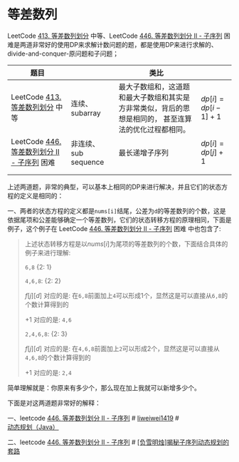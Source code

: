 # 等差数列

LeetCode [413. 等差数列划分](https://leetcode-cn.com/problems/arithmetic-slices/) 中等、LeetCode [446. 等差数列划分 II - 子序列](https://leetcode-cn.com/problems/arithmetic-slices-ii-subsequence/) 困难是两道非常好的使用DP来求解计数问题的题，都是使用DP来进行求解的、divide-and-conquer-原问题和子问题；

| 题目                                                         |                      | 类比                                                         |                       |
| ------------------------------------------------------------ | -------------------- | ------------------------------------------------------------ | --------------------- |
| LeetCode [413. 等差数列划分](https://leetcode-cn.com/problems/arithmetic-slices/) 中等 | 连续、subarray       | 最大子数组和，这道题和最大子数组和其实是方非常类似，背后的思想是相同的， 甚至连算法的优化过程都相同。 | $dp[i] = dp[i-1] + 1$ |
| LeetCode [446. 等差数列划分 II - 子序列](https://leetcode-cn.com/problems/arithmetic-slices-ii-subsequence/) 困难 | 非连续、sub sequence | 最长递增子序列                                               | $dp[i] = dp[j] + 1$   |
|                                                              |                      |                                                              |                       |
|                                                              |                      |                                                              |                       |

上述两道题，非常的典型，可以基本上相同的DP来进行解决，并且它们的状态方程的定义是相同的：

一、两者的状态方程的定义都是`nums[i]`结尾，公差为`d`的等差数列的个数，这是依据尾项和公差能够确定一个等差数列，它们的状态转移方程的原理相同，下面是例子，这个例子在 LeetCode [446. 等差数列划分 II - 子序列](https://leetcode-cn.com/problems/arithmetic-slices-ii-subsequence/) 困难 中也包含了:

> 上述状态转移方程是以$nums[i]$为尾项的等差数列的个数，下面结合具体的例子来进行理解:
>
> `6,8` {2: 1}
>
> `4,6,8`: {2: 2}
>
> $f[j][d]$ 对应的是: 在`6,8`前面加上`4`可以形成1个，显然这是可以直接从`6,8`的个数计算得到的
>
> $+1$ 对应的是: `4,6`
>
> `2,4,6,8`: {2: 3}
>
> $f[j][d]$ 对应的是: 在`4,6,8`前面加上`2`可以形成2个，显然这是可以直接从`4,6,8`的个数计算得到的
>
> $+1$ 对应的是: `2,4`

简单理解就是：你原来有多少个，那么现在加上我就可以新增多少个。



下面是对这两道题非常好的解释：

一、leetcode [446. 等差数列划分 II - 子序列](https://leetcode-cn.com/problems/arithmetic-slices-ii-subsequence/) # [liweiwei1419](https://leetcode-cn.com/u/liweiwei1419/) # [动态规划（Java）](https://leetcode-cn.com/problems/arithmetic-slices-ii-subsequence/solution/dong-tai-gui-hua-java-by-liweiwei1419-jc84/)

二、leetcode [446. 等差数列划分 II - 子序列](https://leetcode-cn.com/problems/arithmetic-slices-ii-subsequence/) # [[负雪明烛]揭秘子序列动态规划的套路](https://leetcode-cn.com/problems/arithmetic-slices-ii-subsequence/solution/fu-xue-ming-zhu-jie-mi-zi-xu-lie-dong-ta-gepk/) 

